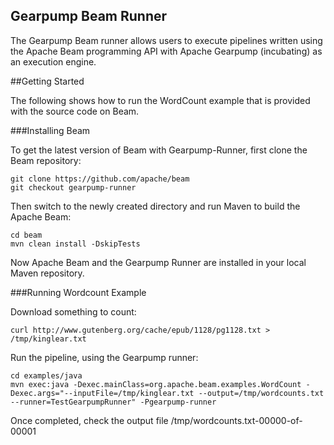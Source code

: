<!--
    Licensed to the Apache Software Foundation (ASF) under one
    or more contributor license agreements.  See the NOTICE file
    distributed with this work for additional information
    regarding copyright ownership.  The ASF licenses this file
    to you under the Apache License, Version 2.0 (the
    "License"); you may not use this file except in compliance
    with the License.  You may obtain a copy of the License at

      http://www.apache.org/licenses/LICENSE-2.0

    Unless required by applicable law or agreed to in writing,
    software distributed under the License is distributed on an
    "AS IS" BASIS, WITHOUT WARRANTIES OR CONDITIONS OF ANY
    KIND, either express or implied.  See the License for the
    specific language governing permissions and limitations
    under the License.
-->

## Gearpump Beam Runner

The Gearpump Beam runner allows users to execute pipelines written using the Apache Beam programming API with Apache Gearpump (incubating) as an execution engine.

##Getting Started

The following shows how to run the WordCount example that is provided with the source code on Beam.

###Installing Beam

To get the latest version of Beam with Gearpump-Runner, first clone the Beam repository:

```
git clone https://github.com/apache/beam
git checkout gearpump-runner
```

Then switch to the newly created directory and run Maven to build the Apache Beam:

```
cd beam
mvn clean install -DskipTests
```

Now Apache Beam and the Gearpump Runner are installed in your local Maven repository.

###Running Wordcount Example

Download something to count:

```
curl http://www.gutenberg.org/cache/epub/1128/pg1128.txt > /tmp/kinglear.txt
```

Run the pipeline, using the Gearpump runner:

```
cd examples/java
mvn exec:java -Dexec.mainClass=org.apache.beam.examples.WordCount -Dexec.args="--inputFile=/tmp/kinglear.txt --output=/tmp/wordcounts.txt --runner=TestGearpumpRunner" -Pgearpump-runner
```

Once completed, check the output file /tmp/wordcounts.txt-00000-of-00001
